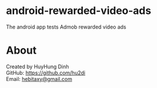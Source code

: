 # android-rewarded-video-ads
The android app tests Admob rewarded video ads

# About
Created by HuyHung Dinh<br>
GitHub: https://github.com/hu2di<br>
Email: hebitaxy@gmail.com
